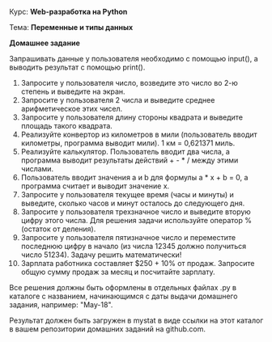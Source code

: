 Курс: **Web-разработка на Python**

Тема: **Переменные и типы данных**

**Домашнее задание**

Запрашивать данные у пользователя необходимо с помощью‭ ‬input‭()‬,‭ ‬а выводить результат с помощью‭ ‬print‭()‬.

1. Запросите у пользователя число, возведите это число во 2-ю степень и выведите на экран.
2. Запросите у пользователя 2 числа и выведите среднее арифметическое этих чисел.
3. Запросите у пользователя длину стороны квадрата и выведите площадь такого квадрата.
4. Реализуйте конвертор из километров в мили (пользователь вводит километры, программа выводит мили). 1 км = 0,621371 миль.
5. Реализуйте калькулятор. Пользователь вводит два числа, а программа выводит результаты действий + - * / между этими числами.
6. Пользователь вводит значения a и b для формулы a * x + b = 0, а программа считает и выводит значение x.
7. Запросите у пользователя текущее время (часы и минуты) и выведите, сколько часов и минут осталось до следующего дня.
8. Запросите у пользователя трехзначное число и выведите вторую цифру этого числа. Для решения задачи используйте оператор % (остаток от деления).
9. Запросите у пользователя пятизначное число и переместите последнюю цифру в начало (из числа 12345 должно получиться число 51234). Задачу решить математически!
10. Зарплата работника составляет $250 + 10% от продаж. Запросите общую сумму продаж за месяц и посчитайте зарплату.


Все решения должны быть оформлены в отдельных файлах .py в каталоге с названием, начинающимся с даты выдачи домашнего задания, например: "May-18".

Результат должен быть загружен в mystat в виде ссылки на этот каталог в вашем репозитории домашних заданий на github.com.
